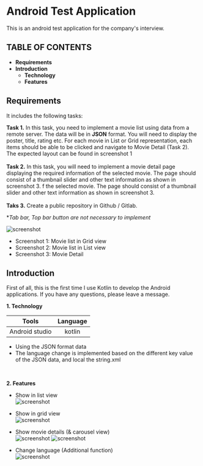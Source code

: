 #  Android Test Application
This is an android test application for the company's interview.

## TABLE OF CONTENTS
* **Requirements**
* **Introduction**
  * **Technology**
  * **Features**

## Requirements
It includes the following tasks:

**Task 1.** In this task, you need to implement a movie list using data from a remote server. The data will be in **JSON** format. You will need to display the poster, title, rating etc. For each movie in List or Grid representation, each items should be able to be clicked and navigate to Movie Detail (Task 2). The expected layout can be found in screenshot 1
<br><br>
**Task 2.** In this task, you will need to implement a movie detail page displaying the required information of the selected movie. The page should consist of a thumbnail slider and other text information as shown in screenshot 3. f the selected movie. The page should consist of a thumbnail slider and other text information as shown in screenshot 3.
<br><br>
**Taks 3.** Create a public repository in Github / Gitlab.

**Tab bar, Top bar button are not necessary to implement*

![screenshot](https://raw.githubusercontent.com/kafuuchiya/Readme-Image/master/Android%20Test%20App/screenshot.jpg)

* Screenshot 1: Movie list in Grid view
* Screenshot 2: Movie list in List view
* Screenshot 3: Movie Detail

## Introduction
First of all, this is the first time I use Kotlin to develop the Android applications. If you have any questions, please leave a message.


**1. Technology**

|     Tools      | Language |
|:--------------:|:--------:|
| Android studio |  kotlin  |
* Using the JSON format data
* The language change is implemented based on the different key value of the JSON data, and local the string.xml
<br>

**2. Features**
* Show in list view  
![screenshot](https://raw.githubusercontent.com/kafuuchiya/Readme-Image/master/Android%20Test%20App/show_in_list_view.gif)

* Show in grid view  
![screenshot](https://github.com/kafuuchiya/Readme-Image/blob/master/Android%20Test%20App/show_in_grid_view.gif)

* Show movie details (& carousel view)  
![screenshot](https://github.com/kafuuchiya/Readme-Image/blob/master/Android%20Test%20App/show_movie_details.gif)
![screenshot](https://github.com/kafuuchiya/Readme-Image/blob/master/Android%20Test%20App/carousel_view.gif.gif)

* Change language (Additional function)  
![screenshot](https://github.com/kafuuchiya/Readme-Image/blob/master/Android%20Test%20App/change_language.gif.gif)

